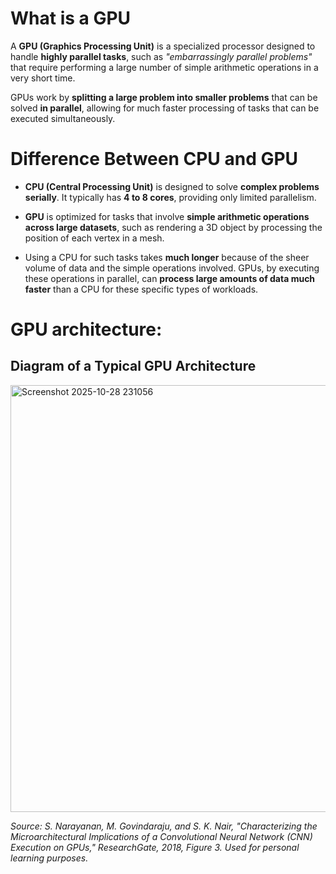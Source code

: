 # What is a GPU

A **GPU (Graphics Processing Unit)** is a specialized processor designed to handle **highly parallel tasks**, such as *"embarrassingly parallel problems"* that require performing a large number of simple arithmetic operations in a very short time.

GPUs work by **splitting a large problem into smaller problems** that can be solved **in parallel**, allowing for much faster processing of tasks that can be executed simultaneously.


# Difference Between CPU and GPU

- **CPU (Central Processing Unit)** is designed to solve **complex problems serially**. It typically has **4 to 8 cores**, providing only limited parallelism.

- **GPU** is optimized for tasks that involve **simple arithmetic operations across large datasets**, such as rendering a 3D object by processing the position of each vertex in a mesh.

- Using a CPU for such tasks takes **much longer** because of the sheer volume of data and the simple operations involved. GPUs, by executing these operations in parallel, can **process large amounts of data much faster** than a CPU for these specific types of workloads.

# GPU architecture:


## Diagram of a Typical GPU Architecture
<img width="720" height="683" alt="Screenshot 2025-10-28 231056" src="https://github.com/user-attachments/assets/e2825b93-be90-4a7a-b5ee-733002c10eb2" />

*Source: S. Narayanan, M. Govindaraju, and S. K. Nair, "Characterizing the Microarchitectural Implications of a Convolutional Neural Network (CNN) Execution on GPUs," ResearchGate, 2018, Figure 3. Used for personal learning purposes.*

